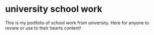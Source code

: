 # university school work

This is my portfolio of school work from university. Here for anyone to review or use to their hearts content!
